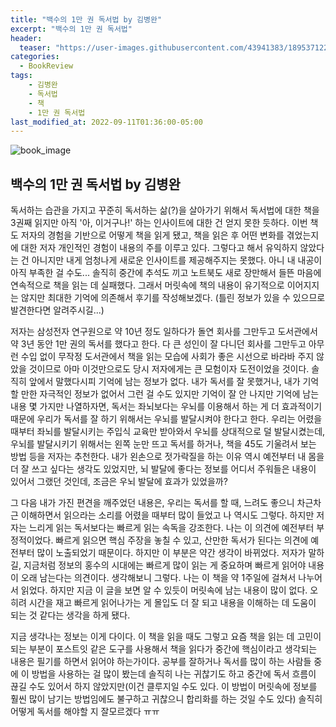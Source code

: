 ```yaml
---
title: "백수의 1만 권 독서법 by 김병완"
excerpt: "백수의 1만 권 독서법"
header:
  teaser: "https://user-images.githubusercontent.com/43941383/189537122-701099e1-a05d-4829-a2ab-540b7f3bfd47.jpeg"
categories:
  - BookReview
tags:
    - 김병완
    - 독서법
    - 책
    - 1만 권 독서법 
last_modified_at: 2022-09-11T01:36:00-05:00
---
```


![book_image](https://user-images.githubusercontent.com/43941383/189537122-701099e1-a05d-4829-a2ab-540b7f3bfd47.jpeg)

## 백수의 1만 권 독서법 by 김병완

독서하는 습관을 가지고 꾸준히 독서하는 삶(?)을 살아가기 위해서 독서법에 대한 책을 3권째 읽지만 아직 '아, 이거구나!' 하는 인사이트에 대한 건 얻지 못한 듯하다. 이번 책도 저자의 경험을 기반으로 어떻게 책을 읽게 됐고, 책을 읽은 후 어떤 변화를 겪었는지에 대한 저자 개인적인 경험이 내용의 주를 이루고 있다. 
그렇다고 해서 유익하지 않았다는 건 아니지만 내게 엄청나게 새로운 인사이트를 제공해주지는 못했다. 아니 내 내공이 아직 부족한 걸 수도... 솔직히 중간에 추석도 끼고 노트북도 새로 장만해서 들뜬 마음에 연속적으로 책을 읽는 데 실패했다. 그래서 머릿속에 책의 내용이 유기적으로 이어지지는 않지만 최대한 기억에 의존해서 후기를 작성해보겠다. (틀린 정보가 있을 수 있으므로 발견한다면 알려주시길...)

저자는 삼성전자 연구원으로 약 10년 정도 일하다가 돌연 회사를 그만두고 도서관에서 약 3년 동안 1만 권의 독서를 했다고 한다. 다 큰 성인이 잘 다니던 회사를 그만두고 아무런 수입 없이 무작정 도서관에서 책을 읽는 모습에 사회가 좋은 시선으로 바라바 주지 않았을 것이므로 아마 이것만으로도 당시 저자에게는 큰 모험이자 도전이었을 것이다. 솔직히 앞에서 말했다시피 기억에 남는 정보가 없다. 내가 독서를 잘 못했거나, 내가 기억할 만한 자극적인 정보가 없어서 그런 걸 수도 있지만 기억이 잘 안 나지만 기억에 남는 내용 몇 가지만 나열하자면, 독서는 좌뇌보다는 우뇌를 이용해서 하는 게 더 효과적이기 때문에 우리가 독서를 잘 하기 위해서는 우뇌를 발달시켜야 한다고 한다. 우리는 어렸을 때부터 좌뇌를 발달시키는 주입식 교육만 받아와서 우뇌를 상대적으로 덜 발달시켰는데, 우뇌를 발달시키기 위해서는 왼쪽 눈만 뜨고 독서를 하거나, 책을 45도 기울려서 보는 방법 등을 저자는 추천한다. 내가 왼손으로 젓가락질을 하는 이유 역시 예전부터 내 몸을 더 잘 쓰고 싶다는 생각도 있었지만, 뇌 발달에 좋다는 정보를 어디서 주워들은 내용이 있어서 그랬던 것인데, 조금은 우뇌 발달에 효과가 있었을까? 

그 다음 내가 가진 편견을 깨주었던 내용은, 우리는 독서를 할 때, 느려도 좋으니 차근차근 이해하면서 읽으라는 소리를 어렸을 때부터 많이 들었고 나 역시도 그렇다. 하지만 저자는 느리게 읽는 독서보다는 빠르게 읽는 속독을 강조한다. 나는 이 의견에 예전부터 부정적이었다. 빠르게 읽으면 핵심 주장을 놓칠 수 있고, 산만한 독서가 된다는 의견에 예전부터 많이 노출되었기 때문이다. 하지만 이 부분은 약간 생각이 바뀌었다. 저자가 말하길, 지금처럼 정보의 홍수의 시대에는 빠르게 많이 읽는 게 중요하며 빠르게 읽어야 내용이 오래 남는다는 의견이다. 생각해보니 그렇다. 나는 이 책을 약 1주일에 걸쳐서 나누어서 읽었다. 하지만 지금 이 글을 보면 알 수 있듯이 머릿속에 남는 내용이 많이 없다. 오히려 시간을 재고 빠르게 읽어나가는 게 몰입도 더 잘 되고 내용을 이해하는 데 도움이 되는 것 같다는 생각을 하게 됐다. 

지금 생각나는 정보는 이게 다이다. 이 책을 읽을 때도 그렇고 요즘 책을 읽는 데 고민이 되는 부분이 포스트잇 같은 도구를 사용해서 책을 읽다가 중간에 핵심이라고 생각되는 내용은 필기를 하면서 읽어야 하는가이다. 공부를 잘하거나 독서를 많이 하는 사람들 중에 이 방법을 사용하는 걸 많이 봤는데 솔직히 나는 귀찮기도 하고 중간에 독서 흐름이 끊길 수도 있어서 하지 않았지만(이건 클루지일 수도 있다. 이 방법이 머릿속에 정보를 훨씬 많이 남기는 방법임에도 불구하고 귀찮으니 합리화를 하는 것일 수도 있다) 솔직히 어떻게 독서를 해야할 지 잘모르겠다 ㅠㅠ
